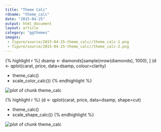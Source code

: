 ```yaml
---
title: "Theme Calc"
rdname: "theme_calc"
date: "2015-04-25"
output: html_document
layout: article
category: "ggthemes"
images:
 - figure/source/2015-04-25-theme_calc//theme_calc-1.png
 - figure/source/2015-04-25-theme_calc//theme_calc-2.png
---
```





{% highlight r %}
dsamp <- diamonds[sample(nrow(diamonds), 1000), ]
(d <- qplot(carat, price, data=dsamp, colour=clarity)
  + theme_calc()
  + scale_color_calc())
{% endhighlight %}

![plot of chunk theme_calc](/allYourFigureAreBelongToUs/figure/source/2015-04-25-theme_calc/theme_calc-1.png) 

{% highlight r %}
(d <- qplot(carat, price, data=dsamp, shape=cut)
 + theme_calc()
 + scale_shape_calc())
{% endhighlight %}

![plot of chunk theme_calc](/allYourFigureAreBelongToUs/figure/source/2015-04-25-theme_calc/theme_calc-2.png) 